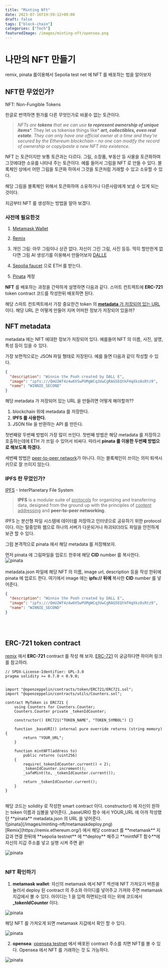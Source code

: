 ```yaml
---
title: "Minting Nft"
date: 2023-07-16T19:59:12+09:00
draft: false
tags: ["block-chain"]
categories: ["Tech"]
featuredImage: /images/minting-nft/opensea.png
---
```


# 나만의 NFT 만들기

remix, pinata 를이용해서 Sepolia test net 에 NFT 를 배포하는 법을 알아보자



## NFT란 무었인가?

NFT: Non-Fungible Tokens 

한글로 번역하면 뭔가를 다른 무엇인가로 바꿀수 없는 토큰이다.

[NFT]: https://ethereum.org/en/nft/

> *NFTs are* ***tokens*** *that we can use* ***to represent ownership of unique items****. They let us tokenise things like* ***art, collectibles, even real estate**.* *They can only have one official owner at a time and they're secured by the Ethereum blockchain – no one can modify the record of ownership or copy/paste a new NFT into existence.*

NFT 는 토큰이지만 보통 토큰과는 다르다. 그림, 소장품, 부동산 등 사물을 토큰화하여 그것에대한 소유를 나타내 주는 토큰이다. 예를 들어서 그림을 NFT 로 만들 수 있다. 블록체인 상에서 어떤 그림을 토큰화 하여서 그것을 토큰처럼 거래할 수 있고 소유할 수 있다.



해당 그림을  블록체인 위해서 토큰화하여 소유하거나 다른사람에게 보낼 수 있게 되는 것이다.

지금부터 NFT 를 생성하는 방법을 알아 보겠다.

### 사전에 필요한것

1. [Metamask Wallet]( https://metamask.io/)

2. [Remix](https://remix.ethereum.org)

3. 개인 그림: 아무 그림이나 상관 없다. 자신이 그린 그림, 사진 등등. 딱히 할만한게 없다면 그림 AI 생성기를 이용해서 만들어보자 [DALLE]( https://openai.com/dall-e-2)	

4. [Sepolia faucet](https://sepoliafaucet.com/) 으로 ETH 를 받는다.

5. [Pinata](https://www.pinata.cloud/) 계정



**NFT** 를 배포하는 과정을 간략하게 설명하면 다음과 같다. 스마트 컨트렉트에 **ERC-721** token contract 코드를 작성한뒤 배포하면 된다.

해당 스마트 컨트렉트에서 가장 중요한건 token 의 <u>**metadata** 가 저장되어 있는 URL</u> 이다. 해당 URL 은 어떻게 만들어 지며 어떠한 정보가 저장되어 있을까?

## NFT metadata

metadata 에는 NFT 에대한 정보가 저장되어 있다. 예를들어 NFT 의 이름, 사진, 설명, 특성 등이 있을 수 있다.

가장 보편적으로는 JSON 파일 형태로 저장된다. 예를 들면 다음과 같이 작성할 수 있다.

```json
{
  "description": "Winnie the Pooh created by DALL E",  
  "image": "ipfs:///QmU2Wf4z4w6VSwPUMgWCq3UwCgRAG5EQtkFHqXkz8sRtz9", 
  "name": "WINNIE_SECOND"
}
```



해당 metadata 가 저장되어 있는 URL 을 만들려면 어떻게 해야할까?? 

1. blockchain 위에 metadata 를 저장한다.
2. **IPFS 를 사용한다.**
3. JSON file 을 반환하는 API 를 만든다.

첫번째랑 두번째 방법이 가장 많이 쓰인다. 첫번째 방법은 해당 metadata 를 저장하고 호출하는데에 ETH 가 쓰일 수 있어서 비싸다. 따라서 **pinata 를 이용한 두번째 방법으로 해보도록 하겠다.** 

세번째 방법은 <u>peer-to-peer network</u>가 아니다. 이는 블록체인이 쓰이는 의미 퇴색시키므로 잘 쓰이지 않는다. 

### IPFS 란 무었인가?

[IPFS](https://docs.ipfs.tech/concepts/what-is-ipfs/#defining-ipfs) - InterPlanetary File System

> **IPFS** is a modular suite of <u>protocols</u> for organizing and transferring data, designed from the ground up with the principles of <u>content addressing</u> and **peer-to-peer networking**.

IPFS 는 분산형 파일 시스템에 데이터를 저장하고 인터넷으로 공유하기 위한 protocol 이다. 이는 탈중앙화 웹으로 하나의 서버가 다운되거나 파괴되더라도 파일을 안전하게 보관 할 수 있다.



그럼 본격적으로 pinata 에서 해당 metadata 를 저장해보자.

먼저 pinata 에 그림파일을 업로드 한후에 해당 **CID** number 를 복사한다.
<br>
![pinata](/images/minting-nft/pinata.png)  
<br>
metadata.json 파일에 해당 NFT 의 이름, image url, description 등을 작성 한뒤에 pinata 에 업로드 한다. 여기에서 image  에는 **ipfs://** **뒤에** 복사한 **CID** number 를 넣어준다.
<br>
```json
{
  "description": "Winnie the Pooh created by DALL E",  
  "image": "ipfs:///QmU2Wf4z4w6VSwPUMgWCq3UwCgRAG5EQtkFHqXkz8sRtz9", 
  "name": "WINNIE_SECOND"
}
```
<br><br>


## ERC-721 token contract

[remix](https://remix.ethereum.org/) 에서 **ERC-721** contract 를 작성 해 보자. [ERC-721](https://ethereum.org/ko/developers/docs/standards/tokens/erc-721/) 이 궁금하다면 하이퍼 링크를 참고하라. 

```solidity
// SPDX-License-Identifier: GPL-3.0
pragma solidity >= 0.7.0 < 0.9.0;


import "@openzeppelin/contracts/token/ERC721/ERC721.sol";
import "@openzeppelin/contracts/utils/Counters.sol";

contract MyToken is ERC721 {
    using Counters for Counters.Counter;
    Counters.Counter private _tokenIdCounter;

    constructor() ERC721("TOKEN_NAME", "TOKEN_SYMBOL") {}

    function _baseURI() internal pure override returns (string memory) {
        return "YOUR_URL";
    }

    function mintNFT(address to)
        public returns (uint256)
    {
        require(_tokenIdCounter.current() < 2); 
        _tokenIdCounter.increment();
        _safeMint(to, _tokenIdCounter.current());

        return _tokenIdCounter.current();
    }
}
```
<br>
해당 코드는 solidity 로 작성한 smart contract 이다. constructor() 에 자신이 원하는 token 이름과 심볼을 넣어준다. _baseURI() 함수 에서 YOUR_URL 에 아까 작성했던 **pinata** metadata.json 의 URL 을 넣어준다.
<br>
![pinata](/images/minting-nft/metamaskdeploy.png)  
<br>
[Remix](https://remix.ethereum.org/) 에서 해당 contract 를 **metamask** 지갑과 연결 한뒤에 **sepolia testnet** 에 **deploy** 해주고 **mintNFT 함수**에 자신의 지갑 주소를 넣고 실행 시켜 주면 끝!

![pinata](/images/minting-nft/mintingnft.png)  
<br>
### NFT 확인하기

1. **metamask wallet**: 자신의 metamask 에서 NFT 섹션에 NFT 가져오기 버튼을 눌러서 deploy 된 contract 의 주소와 아이디를 넣어주고 가져와 주면 metamask 지갑에서 볼 수 있다. 아이디는 1 을 입력 하면되는데 이는 위에 코드에서 **_tokenIdCounter** 이다.

![pinata](/images/minting-nft/nftin.png)  

해당 NFT 를 가져오게 되면 metamask 지갑에서 확인 할 수 있다.
<br>

![pinata](/images/minting-nft/nftreceive.png)

2. **opensea**: [opensea testnet](https://testnets.opensea.io/) 에서 배포된 contract 주소를 치면 NFT를 볼 수 있다. Opensea 에서 NFT 를 거래하는 것 도 가능하다.

![pinata](/images/minting-nft/opensea.png)  